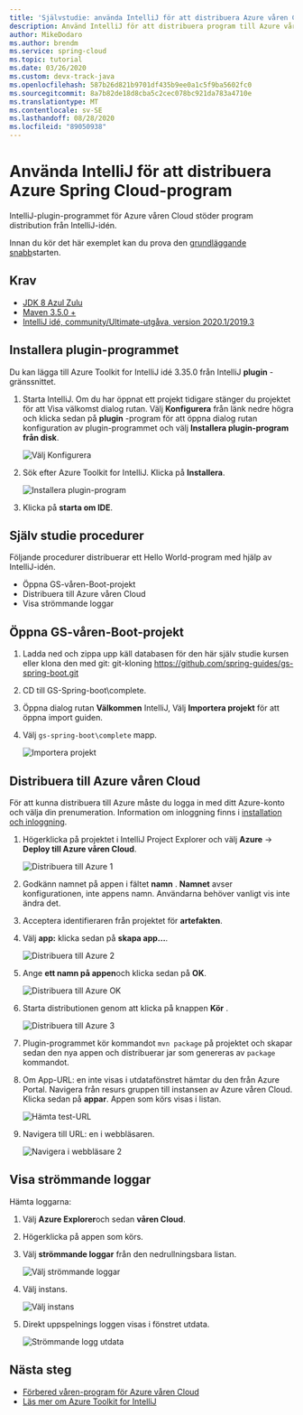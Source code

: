 ```yaml
---
title: 'Självstudie: använda IntelliJ för att distribuera Azure våren Cloud-program'
description: Använd IntelliJ för att distribuera program till Azure våren Cloud.
author: MikeDodaro
ms.author: brendm
ms.service: spring-cloud
ms.topic: tutorial
ms.date: 03/26/2020
ms.custom: devx-track-java
ms.openlocfilehash: 587b26d821b9701df435b9ee0a1c5f9ba5602fc0
ms.sourcegitcommit: 8a7b82de18d8cba5c2cec078bc921da783a4710e
ms.translationtype: MT
ms.contentlocale: sv-SE
ms.lasthandoff: 08/28/2020
ms.locfileid: "89050938"
---
```

# <a name="use-intellij-to-deploy-azure-spring-cloud-applications"></a>Använda IntelliJ för att distribuera Azure Spring Cloud-program
IntelliJ-plugin-programmet för Azure våren Cloud stöder program distribution från IntelliJ-idén.  

Innan du kör det här exemplet kan du prova den [grundläggande snabb](spring-cloud-quickstart.md)starten.

## <a name="prerequisites"></a>Krav
* [JDK 8 Azul Zulu](https://docs.microsoft.com/java/azure/jdk/java-jdk-install?view=azure-java-stable)
* [Maven 3.5.0 +](https://maven.apache.org/download.cgi)
* [IntelliJ idé, community/Ultimate-utgåva, version 2020.1/2019.3](https://www.jetbrains.com/idea/download/#section=windows)

## <a name="install-the-plug-in"></a>Installera plugin-programmet
Du kan lägga till Azure Toolkit for IntelliJ idé 3.35.0 från IntelliJ **plugin** -gränssnittet.

1. Starta IntelliJ.  Om du har öppnat ett projekt tidigare stänger du projektet för att Visa välkomst dialog rutan. Välj **Konfigurera** från länk nedre högra och klicka sedan på **plugin** -program för att öppna dialog rutan konfiguration av plugin-programmet och välj **Installera plugin-program från disk**.

    ![Välj Konfigurera](media/spring-cloud-intellij-howto/configure-plugin-1.png)

1. Sök efter Azure Toolkit for IntelliJ.  Klicka på **Installera**.

    ![Installera plugin-program](media/spring-cloud-intellij-howto/install-plugin.png)

1. Klicka på **starta om IDE**.

## <a name="tutorial-procedures"></a>Själv studie procedurer
Följande procedurer distribuerar ett Hello World-program med hjälp av IntelliJ-idén.

* Öppna GS-våren-Boot-projekt
* Distribuera till Azure våren Cloud
* Visa strömmande loggar

## <a name="open-gs-spring-boot-project"></a>Öppna GS-våren-Boot-projekt

1. Ladda ned och zippa upp käll databasen för den här själv studie kursen eller klona den med git: git-kloning https://github.com/spring-guides/gs-spring-boot.git 
1. CD till GS-Spring-boot\complete.
1. Öppna dialog rutan **Välkommen** IntelliJ, Välj **Importera projekt** för att öppna import guiden.
1. Välj `gs-spring-boot\complete` mapp.

    ![Importera projekt](media/spring-cloud-intellij-howto/import-project-1.png)

## <a name="deploy-to-azure-spring-cloud"></a>Distribuera till Azure våren Cloud
För att kunna distribuera till Azure måste du logga in med ditt Azure-konto och välja din prenumeration.  Information om inloggning finns i [installation och inloggning](https://docs.microsoft.com/azure/developer/java/toolkit-for-intellij/create-hello-world-web-app#installation-and-sign-in).

1. Högerklicka på projektet i IntelliJ Project Explorer och välj **Azure**  ->  **Deploy till Azure våren Cloud**.

    ![Distribuera till Azure 1](media/spring-cloud-intellij-howto/deploy-to-azure-1.png)

1. Godkänn namnet på appen i fältet **namn** . **Namnet** avser konfigurationen, inte appens namn. Användarna behöver vanligt vis inte ändra det.
1. Acceptera identifieraren från projektet för **artefakten**.
1. Välj **app:** klicka sedan på **skapa app...**.

    ![Distribuera till Azure 2](media/spring-cloud-intellij-howto/deploy-to-azure-2.png)

1. Ange **ett namn på appen**och klicka sedan på **OK**.

    ![Distribuera till Azure OK](media/spring-cloud-intellij-howto/deploy-to-azure-2a.png)

1. Starta distributionen genom att klicka på knappen **Kör** . 

    ![Distribuera till Azure 3](media/spring-cloud-intellij-howto/deploy-to-azure-3.png)

1. Plugin-programmet kör kommandot `mvn package` på projektet och skapar sedan den nya appen och distribuerar jar som genereras av `package` kommandot.

1. Om App-URL: en inte visas i utdatafönstret hämtar du den från Azure Portal. Navigera från resurs gruppen till instansen av Azure våren Cloud.  Klicka sedan på **appar**.  Appen som körs visas i listan.

    ![Hämta test-URL](media/spring-cloud-intellij-howto/get-test-url.png)

1. Navigera till URL: en i webbläsaren.

    ![Navigera i webbläsare 2](media/spring-cloud-intellij-howto/navigate-in-browser-2.png)

## <a name="show-streaming-logs"></a>Visa strömmande loggar
Hämta loggarna:
1. Välj **Azure Explorer**och sedan **våren Cloud**.
1. Högerklicka på appen som körs.
1. Välj **strömmande loggar** från den nedrullningsbara listan.

    ![Välj strömmande loggar](media/spring-cloud-intellij-howto/streaming-logs.png)

1. Välj instans.

    ![Välj instans](media/spring-cloud-intellij-howto/select-instance.png)

1. Direkt uppspelnings loggen visas i fönstret utdata.

    ![Strömmande logg utdata](media/spring-cloud-intellij-howto/streaming-log-output.png)

## <a name="next-steps"></a>Nästa steg
* [Förbered våren-program för Azure våren Cloud](https://docs.microsoft.com/azure/spring-cloud/spring-cloud-tutorial-prepare-app-deployment)
* [Läs mer om Azure Toolkit for IntelliJ](https://docs.microsoft.com/azure/developer/java/toolkit-for-intellij/)
